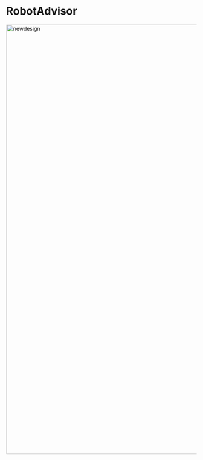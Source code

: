 # RobotAdvisor
<img width="1135" alt="newdesign" src="https://github.com/codecamaru/RobotAdvisor/assets/54485798/0d64cfcd-7c24-48d1-939a-4bd195e6f75f">
